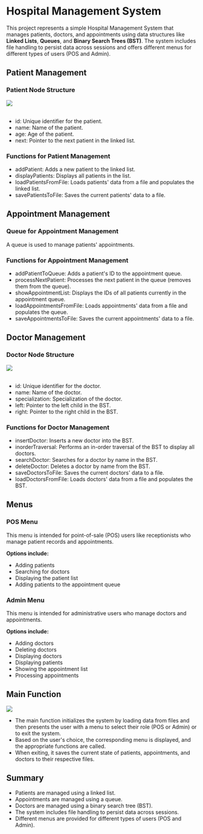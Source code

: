 # Hospital Management System

This project represents a simple Hospital Management System that manages patients, doctors, and appointments using data structures like **Linked Lists**, **Queues**, and **Binary Search Trees (BST)**. The system includes file handling to persist data across sessions and offers different menus for different types of users (POS and Admin).

## Patient Management<br>
### Patient Node Structure
<img src="https://github.com/user-attachments/assets/8299ab89-a68a-4039-bc30-32a61707f833"><br><br>

- id: Unique identifier for the patient.
- name: Name of the patient.
- age: Age of the patient.
- next: Pointer to the next patient in the linked list.

### Functions for Patient Management

 - addPatient: Adds a new patient to the linked list.
 - displayPatients: Displays all patients in the list.
 - loadPatientsFromFile: Loads patients' data from a file and populates the linked list.
 - savePatientsToFile: Saves the current patients' data to a file.

## Appointment Management
### Queue for Appointment Management

A queue is used to manage patients' appointments.
### Functions for Appointment Management

- addPatientToQueue: Adds a patient's ID to the appointment queue.
- processNextPatient: Processes the next patient in the queue (removes them from the queue).
- showAppointmentList: Displays the IDs of all patients currently in the appointment queue.
- loadAppointmentsFromFile: Loads appointments' data from a file and populates the queue.
- saveAppointmentsToFile: Saves the current appointments' data to a file.

## Doctor Management
### Doctor Node Structure
<img src="https://github.com/user-attachments/assets/d03df059-44d7-46bc-ba2d-11ee30013468"><br><br>

* id: Unique identifier for the doctor.
* name: Name of the doctor.
* specialization: Specialization of the doctor.
* left: Pointer to the left child in the BST.
* right: Pointer to the right child in the BST.

### Functions for Doctor Management

* insertDoctor: Inserts a new doctor into the BST.
* inorderTraversal: Performs an in-order traversal of the BST to display all doctors.
* searchDoctor: Searches for a doctor by name in the BST.
* deleteDoctor: Deletes a doctor by name from the BST.
* saveDoctorsToFile: Saves the current doctors' data to a file.
* loadDoctorsFromFile: Loads doctors' data from a file and populates the BST.

## Menus
### POS Menu

This menu is intended for point-of-sale (POS) users like receptionists who manage patient records and appointments.

**Options include:**

* Adding patients
* Searching for doctors
* Displaying the patient list
* Adding patients to the appointment queue

### Admin Menu

This menu is intended for administrative users who manage doctors and appointments.

**Options include:**

* Adding doctors
* Deleting doctors
* Displaying doctors
* Displaying patients
* Showing the appointment list
* Processing appointments
  
## Main Function
<img src="https://github.com/user-attachments/assets/57cdaaa6-c123-4ffb-8bb2-c20ee70870f7"><br>

* The main function initializes the system by loading data from files and then presents the user with a menu to select their role (POS or Admin) or to exit the system.
* Based on the user's choice, the corresponding menu is displayed, and the appropriate functions are called.
* When exiting, it saves the current state of patients, appointments, and doctors to their respective files.

## Summary

* Patients are managed using a linked list.
* Appointments are managed using a queue.
* Doctors are managed using a binary search tree (BST).
* The system includes file handling to persist data across sessions.
* Different menus are provided for different types of users (POS and Admin).
